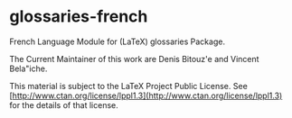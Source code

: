 glossaries-french
=================

French Language Module for (LaTeX) glossaries Package.

The Current Maintainer of this work are Denis Bitouz'e and Vincent Bela"iche.

This material is subject to the LaTeX Project Public License.  See
[http://www.ctan.org/license/lppl1.3](http://www.ctan.org/license/lppl1.3) for
the details of that license.
